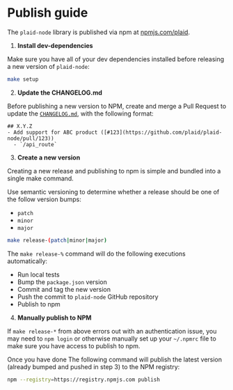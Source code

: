 # Publish guide

The `plaid-node` library is published via npm at [npmjs.com/plaid][1].

1. **Install dev-dependencies**

Make sure you have all of your dev dependencies installed before releasing a
new version of `plaid-node`:

```bash
make setup
```

2. **Update the CHANGELOG.md**

Before publishing a new version to NPM, create and merge a Pull Request to
update the [`CHANGELOG.md`][2], with the following format:

```
## X.Y.Z
- Add support for ABC product ([#123](https://github.com/plaid/plaid-node/pull/123))
  - `/api_route`
```

3. **Create a new version**

Creating a new release and publishing to npm is simple and bundled into a
single make command.

Use semantic versioning to determine whether a release should be one of the
follow version bumps:
- `patch`
- `minor`
- `major`

```bash
make release-(patch|minor|major)
```

The `make release-%` command will do the following executions automatically:
- Run local tests
- Bump the `package.json` version
- Commit and tag the new version
- Push the commit to `plaid-node` GitHub repository
- Publish to npm

4. **Manually publish to NPM**

If `make release-*` from above errors out with an authentication issue,
you may need to `npm login` or otherwise manually set up your `~/.npmrc` file to
make sure you have access to publish to npm.

Once you have done The following command will publish the latest version
(already bumped and pushed in step 3) to the NPM registry:

```bash
npm --registry=https://registry.npmjs.com publish
```


[1]: https://www.npmjs.com/package/plaid
[2]: https://github.com/plaid/plaid-node/blob/master/CHANGELOG.md
